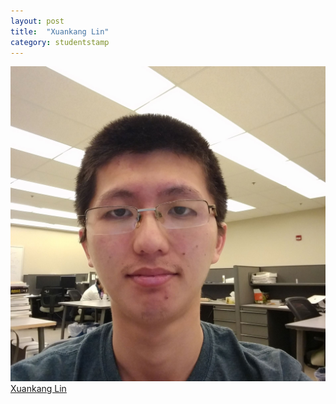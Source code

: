 ```yaml
---
layout: post
title:  "Xuankang Lin"
category: studentstamp
---
```

<a href="http://xuankanglin.com/">
  <img src="assets/xuankang.jpg" alt="Xuankang Lin">
  <span class="student-name">Xuankang Lin</span>
</a>
